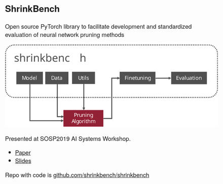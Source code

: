 <style>
body {
    font-family: "Fira Sans", "Helvetica Neue", "Helvetica";
    font-weight: 400;
    font-size: 14pt;
}
</style>

## ShrinkBench

Open source PyTorch library to facilitate development and  standardized evaluation of neural network pruning methods

![](diagram.svg)

Presented at SOSP2019 AI Systems Workshop. 

- [Paper](jjgo-aisystems2019.pdf)
- [Slides](slides-sosp19-aisystems-shrinkbench-v3.pdf)

Repo with code is [github.com/shrinkbench/shrinkbench](https://github.com/shrinkbench/shrinkbench)



